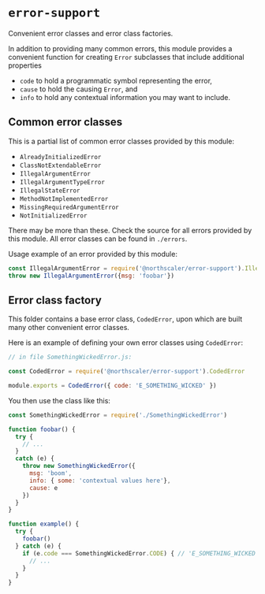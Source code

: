# `error-support`
Convenient error classes and error class factories.

In addition to providing many common errors, this module provides a convenient function for creating `Error` subclasses that include additional properties
* `code` to hold a programmatic symbol representing the error,
* `cause` to hold the causing `Error`, and
* `info` to hold any contextual information you may want to include.

## Common error classes
This is a partial list of common error classes provided by this module:

* `AlreadyInitializedError`
* `ClassNotExtendableError`
* `IllegalArgumentError`
* `IllegalArgumentTypeError`
* `IllegalStateError`
* `MethodNotImplementedError`
* `MissingRequiredArgumentError`
* `NotInitializedError`

There may be more than these.
Check the source for all errors provided by this module.
All error classes can be found in `./errors`.

Usage example of an error provided by this module:
```javascript
const IllegalArgumentError = require('@northscaler/error-support').IllegalArgumentError
throw new IllegalArgumentError({msg: 'foobar'})
```

## Error class factory
This folder contains a base error class, `CodedError`, upon which are built many other convenient error classes.

Here is an example of defining your own error classes using `CodedError`:

```javascript
// in file SomethingWickedError.js:

const CodedError = require('@northscaler/error-support').CodedError

module.exports = CodedError({ code: 'E_SOMETHING_WICKED' })
```

You then use the class like this:
```javascript
const SomethingWickedError = require('./SomethingWickedError')

function foobar() {
  try {
    // ...
  }
  catch (e) {
    throw new SomethingWickedError({
      msg: 'boom',
      info: { some: 'contextual values here'},
      cause: e
    })
  }
}

function example() {
  try {
    foobar()
  } catch (e) {
    if (e.code === SomethingWickedError.CODE) { // 'E_SOMETHING_WICKED'
      // ...
    }
  }
}
```
